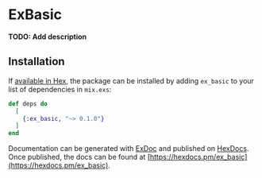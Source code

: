 # ExBasic

**TODO: Add description**

## Installation

If [available in Hex](https://hex.pm/docs/publish), the package can be installed
by adding `ex_basic` to your list of dependencies in `mix.exs`:

```elixir
def deps do
  [
    {:ex_basic, "~> 0.1.0"}
  ]
end
```

Documentation can be generated with [ExDoc](https://github.com/elixir-lang/ex_doc)
and published on [HexDocs](https://hexdocs.pm). Once published, the docs can
be found at [https://hexdocs.pm/ex_basic](https://hexdocs.pm/ex_basic).

